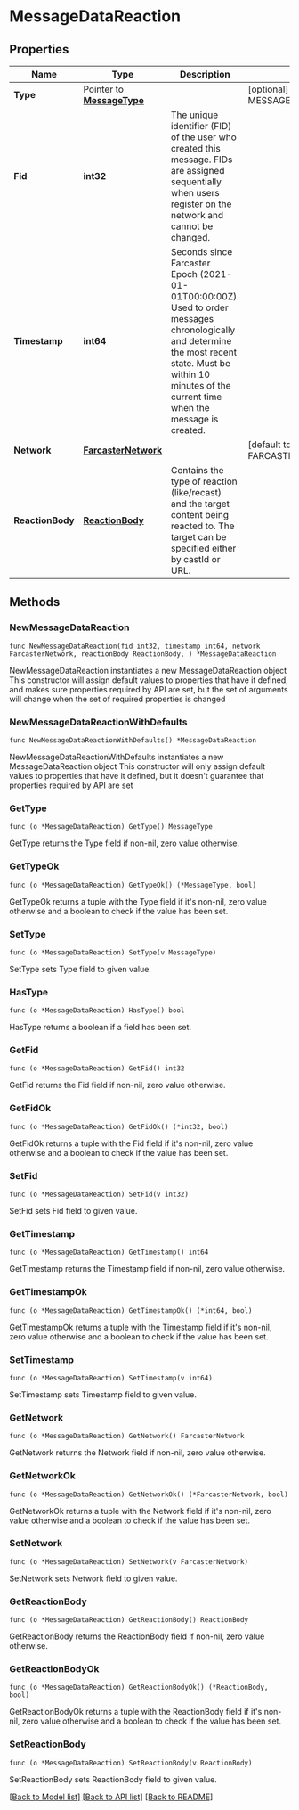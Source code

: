 # MessageDataReaction

## Properties

Name | Type | Description | Notes
------------ | ------------- | ------------- | -------------
**Type** | Pointer to [**MessageType**](MessageType.md) |  | [optional] [default to MESSAGETYPE_MESSAGE_TYPE_CAST_ADD]
**Fid** | **int32** | The unique identifier (FID) of the user who created this message. FIDs are assigned sequentially when users register on the network and cannot be changed. | 
**Timestamp** | **int64** | Seconds since Farcaster Epoch (2021-01-01T00:00:00Z). Used to order messages chronologically and determine the most recent state. Must be within 10 minutes of the current time when the message is created. | 
**Network** | [**FarcasterNetwork**](FarcasterNetwork.md) |  | [default to FARCASTERNETWORK_FARCASTER_NETWORK_MAINNET]
**ReactionBody** | [**ReactionBody**](ReactionBody.md) | Contains the type of reaction (like/recast) and the target content being reacted to. The target can be specified either by castId or URL. | 

## Methods

### NewMessageDataReaction

`func NewMessageDataReaction(fid int32, timestamp int64, network FarcasterNetwork, reactionBody ReactionBody, ) *MessageDataReaction`

NewMessageDataReaction instantiates a new MessageDataReaction object
This constructor will assign default values to properties that have it defined,
and makes sure properties required by API are set, but the set of arguments
will change when the set of required properties is changed

### NewMessageDataReactionWithDefaults

`func NewMessageDataReactionWithDefaults() *MessageDataReaction`

NewMessageDataReactionWithDefaults instantiates a new MessageDataReaction object
This constructor will only assign default values to properties that have it defined,
but it doesn't guarantee that properties required by API are set

### GetType

`func (o *MessageDataReaction) GetType() MessageType`

GetType returns the Type field if non-nil, zero value otherwise.

### GetTypeOk

`func (o *MessageDataReaction) GetTypeOk() (*MessageType, bool)`

GetTypeOk returns a tuple with the Type field if it's non-nil, zero value otherwise
and a boolean to check if the value has been set.

### SetType

`func (o *MessageDataReaction) SetType(v MessageType)`

SetType sets Type field to given value.

### HasType

`func (o *MessageDataReaction) HasType() bool`

HasType returns a boolean if a field has been set.

### GetFid

`func (o *MessageDataReaction) GetFid() int32`

GetFid returns the Fid field if non-nil, zero value otherwise.

### GetFidOk

`func (o *MessageDataReaction) GetFidOk() (*int32, bool)`

GetFidOk returns a tuple with the Fid field if it's non-nil, zero value otherwise
and a boolean to check if the value has been set.

### SetFid

`func (o *MessageDataReaction) SetFid(v int32)`

SetFid sets Fid field to given value.


### GetTimestamp

`func (o *MessageDataReaction) GetTimestamp() int64`

GetTimestamp returns the Timestamp field if non-nil, zero value otherwise.

### GetTimestampOk

`func (o *MessageDataReaction) GetTimestampOk() (*int64, bool)`

GetTimestampOk returns a tuple with the Timestamp field if it's non-nil, zero value otherwise
and a boolean to check if the value has been set.

### SetTimestamp

`func (o *MessageDataReaction) SetTimestamp(v int64)`

SetTimestamp sets Timestamp field to given value.


### GetNetwork

`func (o *MessageDataReaction) GetNetwork() FarcasterNetwork`

GetNetwork returns the Network field if non-nil, zero value otherwise.

### GetNetworkOk

`func (o *MessageDataReaction) GetNetworkOk() (*FarcasterNetwork, bool)`

GetNetworkOk returns a tuple with the Network field if it's non-nil, zero value otherwise
and a boolean to check if the value has been set.

### SetNetwork

`func (o *MessageDataReaction) SetNetwork(v FarcasterNetwork)`

SetNetwork sets Network field to given value.


### GetReactionBody

`func (o *MessageDataReaction) GetReactionBody() ReactionBody`

GetReactionBody returns the ReactionBody field if non-nil, zero value otherwise.

### GetReactionBodyOk

`func (o *MessageDataReaction) GetReactionBodyOk() (*ReactionBody, bool)`

GetReactionBodyOk returns a tuple with the ReactionBody field if it's non-nil, zero value otherwise
and a boolean to check if the value has been set.

### SetReactionBody

`func (o *MessageDataReaction) SetReactionBody(v ReactionBody)`

SetReactionBody sets ReactionBody field to given value.



[[Back to Model list]](../README.md#documentation-for-models) [[Back to API list]](../README.md#documentation-for-api-endpoints) [[Back to README]](../README.md)


